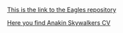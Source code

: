 [This is the link to the Eagles repository](https://github.com/greenfox-academy/eagles-syllabus "Eagles Repository")


[Here you find Anakin Skywalkers CV](https://gaborki.github.io/ "Anakin Skywalker")
